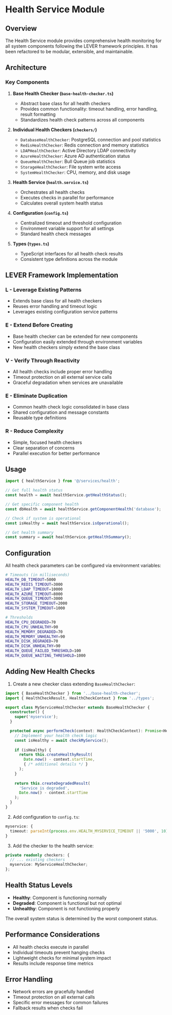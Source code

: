 # Health Service Module

## Overview

The Health Service module provides comprehensive health monitoring for all system components following the LEVER framework principles. It has been refactored to be modular, extensible, and maintainable.

## Architecture

### Key Components

1. **Base Health Checker (`base-health-checker.ts`)**
   - Abstract base class for all health checkers
   - Provides common functionality: timeout handling, error handling, result formatting
   - Standardizes health check patterns across all components

2. **Individual Health Checkers (`checkers/`)**
   - `DatabaseHealthChecker`: PostgreSQL connection and pool statistics
   - `RedisHealthChecker`: Redis connection and memory statistics
   - `LDAPHealthChecker`: Active Directory LDAP connectivity
   - `AzureHealthChecker`: Azure AD authentication status
   - `QueueHealthChecker`: Bull Queue job statistics
   - `StorageHealthChecker`: File system write access
   - `SystemHealthChecker`: CPU, memory, and disk usage

3. **Health Service (`health.service.ts`)**
   - Orchestrates all health checks
   - Executes checks in parallel for performance
   - Calculates overall system health status

4. **Configuration (`config.ts`)**
   - Centralized timeout and threshold configuration
   - Environment variable support for all settings
   - Standard health check messages

5. **Types (`types.ts`)**
   - TypeScript interfaces for all health check results
   - Consistent type definitions across the module

## LEVER Framework Implementation

### L - Leverage Existing Patterns
- Extends base class for all health checkers
- Reuses error handling and timeout logic
- Leverages existing configuration service patterns

### E - Extend Before Creating
- Base health checker can be extended for new components
- Configuration easily extended through environment variables
- New health checkers simply extend the base class

### V - Verify Through Reactivity
- All health checks include proper error handling
- Timeout protection on all external service calls
- Graceful degradation when services are unavailable

### E - Eliminate Duplication
- Common health check logic consolidated in base class
- Shared configuration and message constants
- Reusable type definitions

### R - Reduce Complexity
- Simple, focused health checkers
- Clear separation of concerns
- Parallel execution for better performance

## Usage

```typescript
import { healthService } from '@/services/health';

// Get full health status
const health = await healthService.getHealthStatus();

// Get specific component health
const dbHealth = await healthService.getComponentHealth('database');

// Check if system is operational
const isHealthy = await healthService.isOperational();

// Get health summary
const summary = await healthService.getHealthSummary();
```

## Configuration

All health check parameters can be configured via environment variables:

```bash
# Timeouts (in milliseconds)
HEALTH_DB_TIMEOUT=5000
HEALTH_REDIS_TIMEOUT=3000
HEALTH_LDAP_TIMEOUT=10000
HEALTH_AZURE_TIMEOUT=8000
HEALTH_QUEUE_TIMEOUT=3000
HEALTH_STORAGE_TIMEOUT=2000
HEALTH_SYSTEM_TIMEOUT=1000

# Thresholds
HEALTH_CPU_DEGRADED=70
HEALTH_CPU_UNHEALTHY=90
HEALTH_MEMORY_DEGRADED=70
HEALTH_MEMORY_UNHEALTHY=90
HEALTH_DISK_DEGRADED=70
HEALTH_DISK_UNHEALTHY=90
HEALTH_QUEUE_FAILED_THRESHOLD=100
HEALTH_QUEUE_WAITING_THRESHOLD=1000
```

## Adding New Health Checks

1. Create a new checker class extending `BaseHealthChecker`:

```typescript
import { BaseHealthChecker } from '../base-health-checker';
import { HealthCheckResult, HealthCheckContext } from '../types';

export class MyServiceHealthChecker extends BaseHealthChecker {
  constructor() {
    super('myservice');
  }

  protected async performCheck(context: HealthCheckContext): Promise<HealthCheckResult> {
    // Implement your health check logic
    const isHealthy = await checkMyService();
    
    if (isHealthy) {
      return this.createHealthyResult(
        Date.now() - context.startTime,
        { /* additional details */ }
      );
    }
    
    return this.createDegradedResult(
      'Service is degraded',
      Date.now() - context.startTime
    );
  }
}
```

2. Add configuration to `config.ts`:

```typescript
myservice: {
  timeout: parseInt(process.env.HEALTH_MYSERVICE_TIMEOUT || '5000', 10)
}
```

3. Add the checker to the health service:

```typescript
private readonly checkers: {
  // ... existing checkers
  myservice: MyServiceHealthChecker;
};
```

## Health Status Levels

- **Healthy**: Component is functioning normally
- **Degraded**: Component is functional but not optimal
- **Unhealthy**: Component is not functioning properly

The overall system status is determined by the worst component status.

## Performance Considerations

- All health checks execute in parallel
- Individual timeouts prevent hanging checks
- Lightweight checks for minimal system impact
- Results include response time metrics

## Error Handling

- Network errors are gracefully handled
- Timeout protection on all external calls
- Specific error messages for common failures
- Fallback results when checks fail